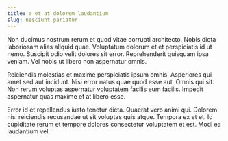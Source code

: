 ```yaml
---
title: a et at dolorem laudantium
slug: nesciunt pariatur
---
```


Non ducimus nostrum rerum et quod vitae corrupti architecto. Nobis dicta laboriosam alias aliquid quae. Voluptatum dolorum et et perspiciatis id ut nemo. Suscipit odio velit dolores sit error. Reprehenderit quisquam ipsa veniam. Vel nobis ut libero non aspernatur omnis.

Reiciendis molestias et maxime perspiciatis ipsum omnis. Asperiores qui amet sed aut incidunt. Nisi error natus quae quod esse aut. Omnis qui sit. Non rerum voluptas aspernatur voluptatem facilis eum facilis. Impedit aspernatur quas maxime et at libero esse.

Error id et repellendus iusto tenetur dicta. Quaerat vero animi qui. Dolorem nisi reiciendis recusandae ut sit voluptas quis atque. Tempora ex et et. Id cupiditate rerum et tempore dolores consectetur voluptatem et est. Modi ea laudantium vel.
